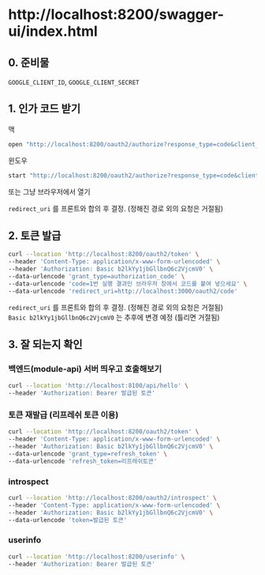 # http://localhost:8200/swagger-ui/index.html

## 0. 준비물
`GOOGLE_CLIENT_ID`, `GOOGLE_CLIENT_SECRET`

## 1. 인가 코드 받기

맥
```bash
open "http://localhost:8200/oauth2/authorize?response_type=code&client_id=oidc-client&redirect_uri=http://localhost:3000/oauth2/code&scope=openid"
```

윈도우
```bash
start "http://localhost:8200/oauth2/authorize?response_type=code&client_id=oidc-client&redirect_uri=http://localhost:3000/oauth2/code&scope=openid"
```

또는 그냥 브라우저에서 열기

`redirect_uri` 를 프론트와 합의 후 결정. (정해진 경로 외의 요청은 거절됨)

## 2. 토큰 발급

```bash
curl --location 'http://localhost:8200/oauth2/token' \
--header 'Content-Type: application/x-www-form-urlencoded' \
--header 'Authorization: Basic b2lkYy1jbGllbnQ6c2VjcmV0' \
--data-urlencode 'grant_type=authorization_code' \
--data-urlencode 'code=1번 실행 결과인 브라우저 창에서 코드를 붙여 넣으세요' \
--data-urlencode 'redirect_uri=http://localhost:3000/oauth2/code'
```

`redirect_uri` 를 프론트와 합의 후 결정. (정해진 경로 외의 요청은 거절됨)  
`Basic b2lkYy1jbGllbnQ6c2VjcmV0` 는 추후에 변경 예정 (틀리면 거절됨)

## 3. 잘 되는지 확인

### 백엔드(module-api) 서버 띄우고 호출해보기
```bash
curl --location 'http://localhost:8100/api/hello' \
--header 'Authorization: Bearer 발급된 토큰'
```

### 토큰 재발급 (리프레쉬 토큰 이용)
```bash
curl --location 'http://localhost:8200/oauth2/token' \
--header 'Content-Type: application/x-www-form-urlencoded' \
--header 'Authorization: Basic b2lkYy1jbGllbnQ6c2VjcmV0' \
--data-urlencode 'grant_type=refresh_token' \
--data-urlencode 'refresh_token=리프레쉬토큰'
```

### introspect
```bash
curl --location 'http://localhost:8200/oauth2/introspect' \
--header 'Content-Type: application/x-www-form-urlencoded' \
--header 'Authorization: Basic b2lkYy1jbGllbnQ6c2VjcmV0' \
--data-urlencode 'token=발급된 토큰'
```

### userinfo
```bash
curl --location 'http://localhost:8200/userinfo' \
--header 'Authorization: Bearer 발급된 토큰'
```

